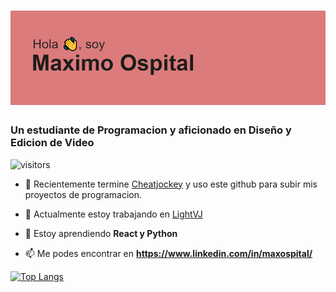 # ![header](https://raw.githubusercontent.com/maximoospital/maximoospital/main/header.png) 
### Un estudiante de Programacion y aficionado en Diseño y Edicion de Video

![visitors](https://visitor-badge.glitch.me/badge?page_id=maximoospita&left_color=black&right_color=grey)

- 🔭 Recientemente termine [Cheatjockey](https://github.com/maximoospital/cheatjockey) y uso este github para subir mis proyectos de programacion.

- 🔭 Actualmente estoy trabajando en [LightVJ](https://github.com/maximoospital/LightVJ)

- 🌱 Estoy aprendiendo **React y Python**

- 📫 Me podes encontrar en **https://www.linkedin.com/in/maxospital/**

[![Top Langs](https://github-readme-stats.vercel.app/api/top-langs/?username=maximoospital)](https://github.com/anuraghazra/github-readme-stats)
